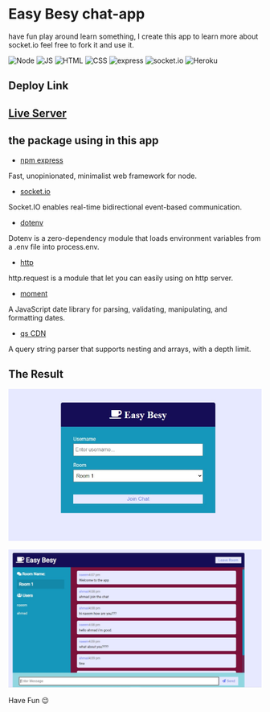 # Easy Besy chat-app

have fun play around learn something, I create this app to learn more about socket.io feel free to fork it and use it.

![Node](https://img.shields.io/badge/Developer-Node-informational?style=flat&logo=NPM&logoColor=white&color=025800)
![JS](https://img.shields.io/badge/Developer-JavaScript-informational?style=flat&logo=javascript&logoColor=yellow&color=f7df1c)
![HTML](https://img.shields.io/badge/Developer-HTML-informational?style=flat&logo=html5&logoColor=red&color=dc4a27)
![CSS](https://img.shields.io/badge/Developer-CSS-informational?style=flat&logo=CSS3&logoColor=264bdc&color=264bdc)
![express](https://img.shields.io/badge/Developer-ExpressJS-informational?style=flat&logo=Express&logoColor=black&color=black)
![socket.io](https://img.shields.io/badge/socket.io-%23000000.svg?style=for-the-badge&logo=socket.io&logoColor=white)
![Heroku](https://img.shields.io/badge/heroku-%23430098.svg?style=for-the-badge&logo=heroku&logoColor=white)

## Deploy Link

## [Live Server](https://easy-busy.herokuapp.com/)

## the package using in this app

* [npm express](https://www.npmjs.com/package/express)

Fast, unopinionated, minimalist web framework for node.

* [socket.io](https://www.npmjs.com/package/socket.io)

Socket.IO enables real-time bidirectional event-based communication.

* [dotenv](https://www.npmjs.com/package/dotenv)

Dotenv is a zero-dependency module that loads environment variables from a .env file into process.env.

* [http](https://www.npmjs.com/package/http.request)
  
http.request is a module that let you can easily using on http server.

* [moment](https://www.npmjs.com/package/moment)

A JavaScript date library for parsing, validating, manipulating, and formatting dates.

* [qs CDN](https://www.jsdelivr.com/package/npm/qs)

A query string parser that supports nesting and arrays, with a depth limit.

## The Result

![chatapp](/public/image/easybesy.jpg)

![chatapp](/public/image/easybesy1.jpg)

Have Fun 😉
